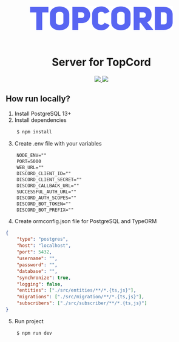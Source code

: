 <div style="padding: 5%; margin: 2.5%; 0" align="center">
    <img src="../github-logo.png" />
</div>
<h1 align="center">Server for TopCord</h1>

<div align="center">
    <a href="https://discord.gg/ryk4K5kRJq">
        <img src="https://img.shields.io/discord/761596363795988561" />
    </a>
       <a href="https://github.com/vitaliyirtlach/riod.js">
        <img src="https://img.shields.io/github/stars/TopCord-Team/bots.topcord.ru?style=social" />
    </a>
</div>

## How run locally?

1. Install PostgreSQL 13+
2. Install dependencies

```bash
    $ npm install
```

3. Create .env file with your variables

```env
    NODE_ENV=""
    PORT=5000
    WEB_URL=""
    DISCORD_CLIENT_ID=""
    DISCORD_CLIENT_SECRET=""
    DISCORD_CALLBACK_URL=""
    SUCCESSFUL_AUTH_URL=""
    DISCORD_AUTH_SCOPES=""
    DISCORD_BOT_TOKEN=""
    DISCORD_BOT_PREFIX=""
```

4. Create ormconfig.json file for PostgreSQL and TypeORM

```json
{
    "type": "postgres",
    "host": "localhost",
    "port": 5432,
    "username": "",
    "password": "",
    "database": "",
    "synchronize": true,
    "logging": false,
    "entities": ["./src/entities/**/*.{ts,js}"],
    "migrations": ["./src/migration/**/*.{ts,js}"],
    "subscribers": ["./src/subscriber/**/*.{ts,js}"]
}
```

5. Run project

```bash
    $ npm run dev
```
